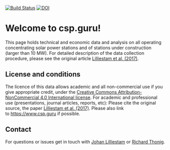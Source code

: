 [![Build Status](https://travis-ci.org/repolicy/csp-guru.svg?branch=master)](https://travis-ci.org/repolicy/csp-guru)
[![DOI](https://zenodo.org/badge/DOI/10.5281/zenodo.1318151.svg)](https://doi.org/10.5281/zenodo.1318151)

# Welcome to csp.guru!

This page holds technical and economic data and  analysis on all operating concentrating solar power stations and of stations under construction (larger than 10 MW). For detailed description of the data collection procedure, please see the original article [Lilliestam et al. (2017)](https://doi.org/10.1038/nenergy.2017.94).

## License and conditions
The licence of this data allows academic and all non-commercial use if you give appropriate credit, under the [Creative Commons Attribution-NonCommercial 4.0 International license](https://creativecommons.org/licenses/by-nc/4.0/).
For academic and professional use (presentations, journal articles, reports, etc):
Please cite the original source, the paper [Lilliestam et al. (2017)](https://doi.org/10.1038/nenergy.2017.94). Please also link to https://www.csp.guru if possible.

## Contact
For questions or issues get in touch with [Johan Lilliestam](mailto:johan.lilliestam@usys.ethz.ch) or [Richard Thonig](mailto:richard.thonig@usys.ethz.ch).
